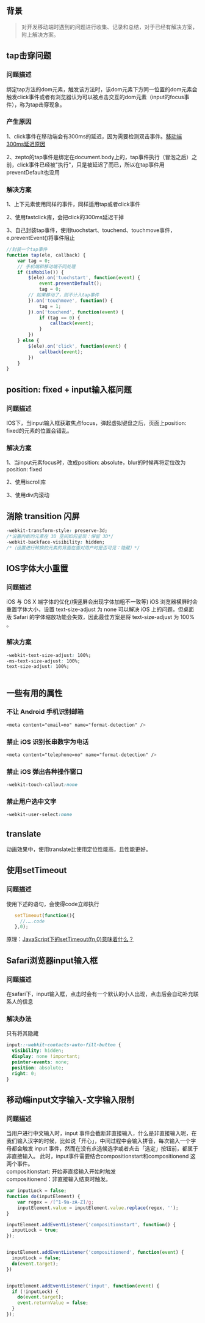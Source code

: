 ## 背景
> 对开发移动端时遇到的问题进行收集、记录和总结，对于已经有解决方案，附上解决方案。

## tap击穿问题 
### 问题描述
绑定tap方法的dom元素，触发该方法时，该dom元素下方同一位置的dom元素会触发click事件或者有浏览器认为可以被点击交互的dom元素（input的focus事件），称为tap击穿现象。
### 产生原因
1、click事件在移动端会有300ms的延迟，因为需要检测双击事件。[移动端300ms延迟原因](https://www.telerik.com/blogs/what-exactly-is.....-the-300ms-click-delay)

2、zepto的tap事件是绑定在document.body上的，tap事件执行（冒泡之后）之前，click事件已经被"执行"，只是被延迟了而已，所以在tap事件用preventDefault也没用 

### 解决方案
1、上下元素使用同样的事件，同样适用tap或者click事件

2、使用fastclick库，会把click的300ms延迟干掉

3、自己封装tap事件，使用tuochstart、touchend、touchmove事件，e.preventEvent()将事件阻止

```javascript
//封装一个tap事件
function tap(ele, callback) {
    var tag = 0;
    // 手机端和移动端不同处理
    if (isMobile()) {
        $(ele).on('tuochstart', function(event) {
            event.preventDefault();
            tag = 0;
        // 如果移动了，则不计入tap事件
        }).on('touchmove', function() {
            tag = 1;
        }).on('touchend', function(event) {
            if (tag == 0) {
                callback(event);
            }
        })
    } else {
        $(ele).on('click', function(event) {
            callback(event);
        })
    }
}

```

## position: fixed + input输入框问题

### 问题描述
IOS下，当input输入框获取焦点focus，弹起虚拟键盘之后，页面上position: fixed的元素的位置会错乱。
### 解决方案
1、当input元素focus时，改成position: absolute，blur的时候再将定位改为 position: fixed

2、使用iscroll库

3、使用div内滚动

## 消除 transition 闪屏

```css
-webkit-transform-style: preserve-3d;
/*设置内嵌的元素在 3D 空间如何呈现：保留 3D*/
-webkit-backface-visibility: hidden;
/*（设置进行转换的元素的背面在面对用户时是否可见：隐藏）*/

```
## IOS字体大小重置

### 问题描述

iOS 与 OS X 端字体的优化(横竖屏会出现字体加粗不一致等) iOS 浏览器横屏时会重置字体大小，设置 text-size-adjust 为 none 可以解决 iOS 上的问题，但桌面版 Safari 的字体缩放功能会失效，因此最佳方案是将 text-size-adjust 为 100% 。

### 解决方案

```css
-webkit-text-size-adjust: 100%;
-ms-text-size-adjust: 100%;
text-size-adjust: 100%;
	
```
## 一些有用的属性
### 不让 Android 手机识别邮箱
```css
<meta content="email=no" name="format-detection" />
```
### 禁止 iOS 识别长串数字为电话
```css
<meta content="telephone=no" name="format-detection" />
```
### 禁止 iOS 弹出各种操作窗口
```css
-webkit-touch-callout:none
```
### 禁止用户选中文字
```css
-webkit-user-select:none
```

## translate
动画效果中，使用translate比使用定位性能高，且性能更好。

## 使用setTimeout

### 问题描述
使用下述的语句，会使得code立即执行

```javascript
   setTimeout(function(){
     //.….code
   },0);

```
原理：[JavaScript下的setTimeout(fn,0)意味着什么？](http://www.cnblogs.com/silin6/p/4333999.html)

## Safari浏览器input输入框
### 问题描述
在safari下，input输入框，点击时会有一个默认的小人出现，点击后会自动补充联系人的信息
### 解决办法
只有将其隐藏

```css
input::-webkit-contacts-auto-fill-button {
  visibility: hidden;
  display: none !important;
  pointer-events: none;
  position: absolute;
  right: 0;
}
```

## 移动端input文字输入-文字输入限制
### 问题描述
当用户进行中文输入时，input 事件会截断非直接输入，什么是非直接输入呢，在我们输入汉字的时候，比如说「开心」，中间过程中会输入拼音，每次输入一个字母都会触发 input 事件，然而在没有点选候选字或者点击「选定」按钮前，都属于非直接输入。
此时，input事件需要结合compositionstart和compositionend 这两个事件。
<br>
compositionstart: 开始非直接输入开始时触发
<br>
compositionend：非直接输入结束时触发。
```javascript
var inputLock = false;
function do(inputElement) {
    var regex = /[^1-9a-zA-Z]/g;
    inputElement.value = inputElement.value.replace(regex, '');
}

inputElement.addEventListener('compositionstart', function() {
  inputLock = true;
});


inputElement.addEventListener('compositionend', function(event) {
  inputLock = false;
  do(event.target);
})


inputElement.addEventListener('input', function(event) {
  if (!inputLock) {
    do(event.target);
    event.returnValue = false;
  }
});
```














